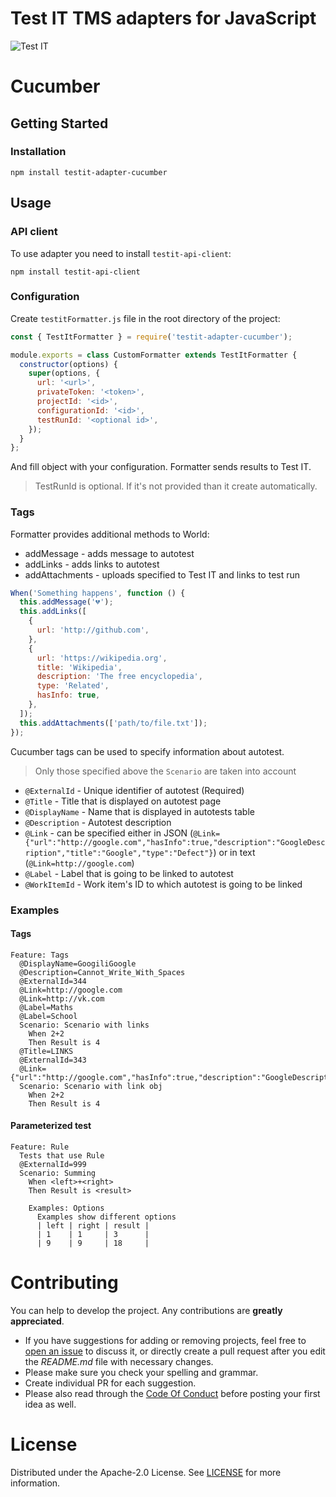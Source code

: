 # Test IT TMS adapters for JavaScript
![Test IT](https://raw.githubusercontent.com/testit-tms/adapters-js/master/images/banner.png)

# Cucumber

## Getting Started

### Installation
```
npm install testit-adapter-cucumber
```

## Usage

### API client

To use adapter you need to install `testit-api-client`:
```
npm install testit-api-client
```

### Configuration

Create `testitFormatter.js` file in the root directory of the project:
```js
const { TestItFormatter } = require('testit-adapter-cucumber');

module.exports = class CustomFormatter extends TestItFormatter {
  constructor(options) {
    super(options, {
      url: '<url>',
      privateToken: '<token>',
      projectId: '<id>',
      configurationId: '<id>',
      testRunId: '<optional id>',
    });
  }
};
```

And fill object with your configuration. Formatter sends results to Test IT.

> TestRunId is optional. If it's not provided than it create automatically.

### Tags

Formatter provides additional methods to World:

- addMessage - adds message to autotest
- addLinks - adds links to autotest
- addAttachments - uploads specified to Test IT and links to test run

```js
When('Something happens', function () {
  this.addMessage('💔');
  this.addLinks([
    {
      url: 'http://github.com',
    },
    {
      url: 'https://wikipedia.org',
      title: 'Wikipedia',
      description: 'The free encyclopedia',
      type: 'Related',
      hasInfo: true,
    },
  ]);
  this.addAttachments(['path/to/file.txt']);
});
```

Cucumber tags can be used to specify information about autotest.

> Only those specified above the `Scenario` are taken into account

- `@ExternalId` - Unique identifier of autotest (Required)
- `@Title` - Title that is displayed on autotest page
- `@DisplayName` - Name that is displayed in autotests table
- `@Description` - Autotest description
- `@Link` - can be specified either in JSON (`@Link={"url":"http://google.com","hasInfo":true,"description":"GoogleDescription","title":"Google","type":"Defect"}`) or in text (`@Link=http://google.com`)
- `@Label` - Label that is going to be linked to autotest
- `@WorkItemId` - Work item's ID to which autotest is going to be linked

### Examples

#### Tags
```
Feature: Tags
  @DisplayName=GoogiliGoogle
  @Description=Cannot_Write_With_Spaces
  @ExternalId=344
  @Link=http://google.com
  @Link=http://vk.com
  @Label=Maths
  @Label=School
  Scenario: Scenario with links
    When 2+2
    Then Result is 4
  @Title=LINKS
  @ExternalId=343
  @Link={"url":"http://google.com","hasInfo":true,"description":"GoogleDescription","title":"Google","type":"Defect"}
  Scenario: Scenario with link obj
    When 2+2
    Then Result is 4
```

#### Parameterized test
```
Feature: Rule
  Tests that use Rule
  @ExternalId=999
  Scenario: Summing
    When <left>+<right>
    Then Result is <result>

    Examples: Options
      Examples show different options
      | left | right | result |
      | 1    | 1     | 3      |
      | 9    | 9     | 18     |
```

# Contributing

You can help to develop the project. Any contributions are **greatly appreciated**.

* If you have suggestions for adding or removing projects, feel free to [open an issue](https://github.com/testit-tms/adapters-js/issues/new) to discuss it, or directly create a pull request after you edit the *README.md* file with necessary changes.
* Please make sure you check your spelling and grammar.
* Create individual PR for each suggestion.
* Please also read through the [Code Of Conduct](https://github.com/testit-tms/adapters-js/blob/master/CODE_OF_CONDUCT.md) before posting your first idea as well.

# License

Distributed under the Apache-2.0 License. See [LICENSE](https://github.com/testit-tms/adapters-js/blob/master/LICENSE.md) for more information.

